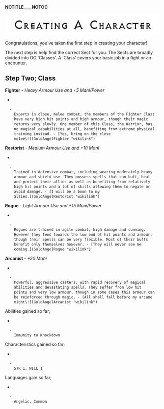 __NOTITLE____NOTOC__

<div class="center" style="width: auto; margin-left: auto; margin-right: auto;">

![<File:CharGen.jpg>](CharGen.jpg "File:CharGen.jpg")

</div>

Congratulations, you've taken the first step in creating your
character\!

The next step is help find the correct Sect for you. The Sects are
broadly divided into OC 'Classes'. A 'Class' covers your basic job in a
fight or an encounter.

## **Step Two; Class**

**Fighter** - *Heavy Armour Use and +5 Mani/Power*

  -

      -
        Experts in close, melee combat, the members of the Fighter Class
        have very high hit points and high armour, though their magic
        returns very slowly. One member of this Class, the Warrior, has
        no magical capabilities at all, benefiting from extreme physical
        training instead. - [Yes, bring on the close
        melee\!](GoldAngelFighter "wikilink")

**Restorist** - *Medium Armour Use and +10 Mani*

  -

      -
        Trained in defensive combat, including wearing moderately heavy
        armour and shield use. They possess spells that can buff, heal
        and protect their allies as well as benefiting from relatively
        high hit points and a lot of skills allowing them to negate or
        avoid damage. - [I will be a boon to my
        allies.](GoldAngelRestorist "wikilink")

**Rogue** - *Light Armour Use and +15 Mani/Power*

  -

      -
        Rogues are trained in agile combat, high damage and cunning.
        However they tend towards the low end of hit points and armour,
        though their spells can be very flexible. Most of their buffs
        benefit only themselves however. - [They will never see me
        coming.](GoldAngelRogue "wikilink")

**Arcanist** - *+20 Mani*

  -

      -
        Powerful, aggressive casters, with rapid recovery of magical
        abilities and devastating spells. They suffer from low hit
        points and very low armour, though in some cases this armour can
        be reinforced through magic. - [All shall fall before my arcane
        might\!](GoldAngelArcanist "wikilink")

Abilities gained so far;

  -

      -
        Immunity to Knockdown

Characteristics gained so far;

  -

      -
        STR 1, WILL 1

Languages gain so far;

  -

      -
        Angelic, Common